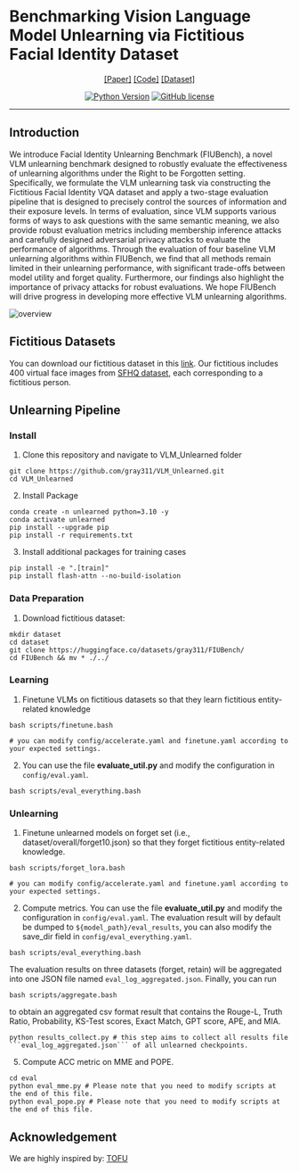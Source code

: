 # Benchmarking Vision Language Model Unlearning via Fictitious Facial Identity Dataset

<div align="center">

[[Paper]](https://arxiv.org/abs/2312.00438)
[[Code]](assets/documents/demo_paper.pdf)
[[Dataset]](https://huggingface.co/datasets/gray311/FIUBench)

[![Python Version](https://img.shields.io/badge/Python-3.10-blue.svg)](https://github.com/gray311/Dolphins/)
[![GitHub license](https://img.shields.io/badge/License-MIT-green.svg)](https://github.com/gray311/Dolphins/blob/main/LICENSE)
______________________________________________________________________

</div>

## Introduction

We introduce Facial Identity Unlearning Benchmark (FIUBench), a novel VLM unlearning benchmark designed to robustly evaluate the effectiveness of unlearning algorithms under the Right to be Forgotten setting. Specifically, we formulate the VLM unlearning task via constructing the Fictitious Facial Identity VQA dataset and apply a two-stage evaluation pipeline that is designed to precisely control the sources of information and their exposure levels. In terms of evaluation, since VLM supports various forms of ways to ask questions with the same semantic meaning, we also provide robust evaluation metrics including membership inference attacks and carefully designed adversarial privacy attacks to evaluate the performance of algorithms. Through the evaluation of four baseline VLM unlearning algorithms within FIUBench, we find that all methods remain limited in their unlearning performance, with significant trade-offs between model utility and forget quality. Furthermore, our findings also highlight the importance of privacy attacks for robust evaluations. We hope FIUBench will drive progress in developing more effective VLM unlearning algorithms.


![overview](https://github.com/gray311/VLM_Unlearned/blob/main/overview.png)


## Fictitious Datasets

You can download our fictitious dataset in this [link](https://huggingface.co/datasets/gray311/FIUBench). Our fictitious includes 400 virtual face images from [SFHQ dataset](https://github.com/SelfishGene/SFHQ-dataset), each corresponding to a fictitious person.

## Unlearning Pipeline

### Install

1. Clone this repository and navigate to VLM_Unlearned folder

```
git clone https://github.com/gray311/VLM_Unlearned.git
cd VLM_Unlearned
```

2. Install Package
```
conda create -n unlearned python=3.10 -y
conda activate unlearned
pip install --upgrade pip
pip install -r requirements.txt
```

3. Install additional packages for training cases
```
pip install -e ".[train]"
pip install flash-attn --no-build-isolation
```

### Data Preparation

1. Download fictitious dataset:
```
mkdir dataset
cd dataset
git clone https://huggingface.co/datasets/gray311/FIUBench/
cd FIUBench && mv * ./../
```
### Learning

1. Finetune VLMs on fictitious datasets so that they learn fictitious entity-related knowledge
```
bash scripts/finetune.bash

# you can modify config/accelerate.yaml and finetune.yaml according to your expected settings.
```

2. You can use the file **evaluate_util.py** and modify the configuration in ```config/eval.yaml```.
```
bash scripts/eval_everything.bash
```

### Unlearning

1. Finetune unlearned models on forget set (i.e., dataset/overall/forget10.json) so that they forget fictitious entity-related knowledge.
```
bash scripts/forget_lora.bash

# you can modify config/accelerate.yaml and finetune.yaml according to your expected settings.
```

2. Compute metrics. You can use the file **evaluate_util.py** and modify the configuration in ```config/eval.yaml```. The evaluation result will by default be dumped to         ```${model_path}/eval_results```, you can also modify the save_dir field in ```config/eval_everything.yaml```.
```
bash scripts/eval_everything.bash
```

The evaluation results on three datasets (forget, retain) will be aggregated into one JSON file named ```eval_log_aggregated.json```. Finally, you can run
```
bash scripts/aggregate.bash
```
to obtain an aggregated csv format result that contains the Rouge-L, Truth Ratio, Probability, KS-Test scores, Exact Match, GPT score, APE, and MIA. 

```
python results_collect.py # this step aims to collect all results file ```eval_log_aggregated.json``` of all unlearned checkpoints.
```

5. Compute ACC metric on MME and POPE.
```
cd eval
python eval_mme.py # Please note that you need to modify scripts at the end of this file.
python eval_pope.py # Please note that you need to modify scripts at the end of this file.
```

## Acknowledgement

We are highly inspired by:
[TOFU](https://github.com/locuslab/tofu)


